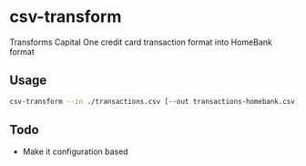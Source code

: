 # csv-transform

Transforms Capital One credit card transaction format into HomeBank format

## Usage

```sh
csv-transform --in ./transactions.csv [--out transactions-homebank.csv]
```

## Todo

- Make it configuration based
